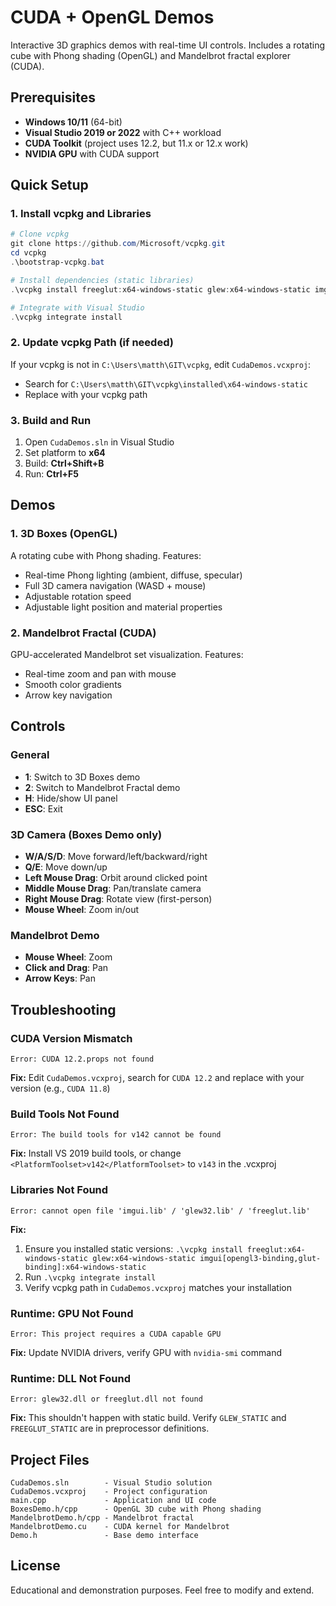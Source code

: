 # CUDA + OpenGL Demos

Interactive 3D graphics demos with real-time UI controls. Includes a rotating cube with Phong shading (OpenGL) and Mandelbrot fractal explorer (CUDA).

## Prerequisites

- **Windows 10/11** (64-bit)
- **Visual Studio 2019 or 2022** with C++ workload
- **CUDA Toolkit** (project uses 12.2, but 11.x or 12.x work)
- **NVIDIA GPU** with CUDA support

## Quick Setup

### 1. Install vcpkg and Libraries

```powershell
# Clone vcpkg
git clone https://github.com/Microsoft/vcpkg.git
cd vcpkg
.\bootstrap-vcpkg.bat

# Install dependencies (static libraries)
.\vcpkg install freeglut:x64-windows-static glew:x64-windows-static imgui[opengl3-binding,glut-binding]:x64-windows-static

# Integrate with Visual Studio
.\vcpkg integrate install
```

### 2. Update vcpkg Path (if needed)

If your vcpkg is not in `C:\Users\matth\GIT\vcpkg`, edit `CudaDemos.vcxproj`:
- Search for `C:\Users\matth\GIT\vcpkg\installed\x64-windows-static`
- Replace with your vcpkg path

### 3. Build and Run

1. Open `CudaDemos.sln` in Visual Studio
2. Set platform to **x64**
3. Build: **Ctrl+Shift+B**
4. Run: **Ctrl+F5**

## Demos

### 1. 3D Boxes (OpenGL)
A rotating cube with Phong shading. Features:
- Real-time Phong lighting (ambient, diffuse, specular)
- Full 3D camera navigation (WASD + mouse)
- Adjustable rotation speed
- Adjustable light position and material properties

### 2. Mandelbrot Fractal (CUDA)
GPU-accelerated Mandelbrot set visualization. Features:
- Real-time zoom and pan with mouse
- Smooth color gradients
- Arrow key navigation

## Controls

### General
- **1**: Switch to 3D Boxes demo
- **2**: Switch to Mandelbrot Fractal demo
- **H**: Hide/show UI panel
- **ESC**: Exit

### 3D Camera (Boxes Demo only)
- **W/A/S/D**: Move forward/left/backward/right
- **Q/E**: Move down/up
- **Left Mouse Drag**: Orbit around clicked point
- **Middle Mouse Drag**: Pan/translate camera
- **Right Mouse Drag**: Rotate view (first-person)
- **Mouse Wheel**: Zoom in/out

### Mandelbrot Demo
- **Mouse Wheel**: Zoom
- **Click and Drag**: Pan
- **Arrow Keys**: Pan

## Troubleshooting

### CUDA Version Mismatch
```
Error: CUDA 12.2.props not found
```
**Fix:** Edit `CudaDemos.vcxproj`, search for `CUDA 12.2` and replace with your version (e.g., `CUDA 11.8`)

### Build Tools Not Found
```
Error: The build tools for v142 cannot be found
```
**Fix:** Install VS 2019 build tools, or change `<PlatformToolset>v142</PlatformToolset>` to `v143` in the .vcxproj

### Libraries Not Found
```
Error: cannot open file 'imgui.lib' / 'glew32.lib' / 'freeglut.lib'
```
**Fix:** 
1. Ensure you installed static versions: `.\vcpkg install freeglut:x64-windows-static glew:x64-windows-static imgui[opengl3-binding,glut-binding]:x64-windows-static`
2. Run `.\vcpkg integrate install`
3. Verify vcpkg path in `CudaDemos.vcxproj` matches your installation

### Runtime: GPU Not Found
```
Error: This project requires a CUDA capable GPU
```
**Fix:** Update NVIDIA drivers, verify GPU with `nvidia-smi` command

### Runtime: DLL Not Found
```
Error: glew32.dll or freeglut.dll not found
```
**Fix:** This shouldn't happen with static build. Verify `GLEW_STATIC` and `FREEGLUT_STATIC` are in preprocessor definitions.

## Project Files

```
CudaDemos.sln        - Visual Studio solution
CudaDemos.vcxproj    - Project configuration
main.cpp             - Application and UI code
BoxesDemo.h/cpp      - OpenGL 3D cube with Phong shading
MandelbrotDemo.h/cpp - Mandelbrot fractal
MandelbrotDemo.cu    - CUDA kernel for Mandelbrot
Demo.h               - Base demo interface
```

## License

Educational and demonstration purposes. Feel free to modify and extend.
